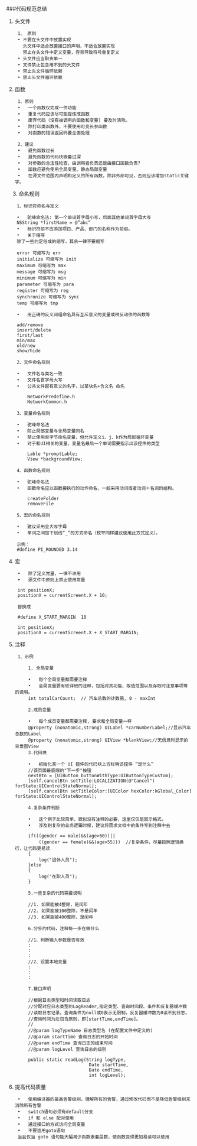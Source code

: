 ###代码规范总结


1. 头文件
	
		1、 原则	
		• 不要在头文件中放置实现
		  头文件中适合放置接口的声明，不适合放置实现
		  禁止在头文件中定义变量，容易导致符号重复定义		• 头文件应当职责单一		• 文件禁止包含用不到的头文件		• 禁止头文件循环依赖		• 禁止头文件循环依赖

2. 函数

		1、原则	
		•	一个函数仅完成一件功能
		•	重复代码应该尽可能提炼成函数		•	废弃代码（没有被调用的函数和变量) 要及时清除。		•	除打印类函数外，不要使用可变长参函数		•	对函数的错误返回码要全面处理
		2、建议		•	避免函数过长		•	避免函数的代码块嵌套过深		•	对参数的合法性检查，由调用者负责还是由接口函数负责?		•	函数应避免使用全局变量、静态局部变量		•	在源文件范围内声明和定义的所有函数，除非外部可见，否则应该增加static关键字。 
3. 命名规则
		
		1、标识符命名与定义
		
		•	驼峰命名法: 第一个单词首字母小写，后面其他单词首字母大写		NSString *firstName = @”abc”		•	标识符前不应添加项目、产品、部门的名称作为前缀。		•	关于缩写		除了一些约定俗成的缩写，其余一律不要缩写
		error 可缩写为 err		initialize 可缩写为 init		maximum 可缩写为 max		message 可缩写为 msg		minimum 可缩写为 min		parameter 可缩写为 para		register 可缩写为 reg		synchronize 可缩写为 sync		temp 可缩写为 tmp
		•	用正确的反义词组命名具有互斥意义的变量或相反动作的函数等
		add/remove 		insert/delete 		first/last 		min/max 		old/new		show/hide
		2、文件命名规则
		•	文件名与类名一致		•	文件名首字母大写		•	公共文件起有意义的名字，以某块名+含义名 命名			NetworkPredefine.h			NetworkCommon.h
		3、变量命名规则

		•	驼峰命名法		•	防止局部变量与全局变量同名		•	禁止使用单字节命名变量，但允许定义i、j、k作为局部循环变量		•	对于和UI相关的变量，变量名最后一个单词需要指示出该控件的类型						Lable *promptLable;			View *backgroundView;

		4、函数命名规则
		
		•	驼峰命名法		•	函数命名应以函数要执行的动作命名，一般采用动词或者动词＋名词的结构。			createFolder			removeFile

		5、宏的命名规则
				
		•	建议采用全大写字母		•	单词之间加下划线“_”的方式命名（枚举同样建议使用此方式定义）。 		示例： 		#define PI_ROUNDED 3.14
4. 宏
	
		•	除了定义常量，一律不许用		•	源文件中原则上禁止使用常量
		int positionX;		positionX = currentScreent.X + 10;		替换成		#define X_START_MARGIN  10		int positionX;		positionX = currentScreent.X + X_START_MARGIN;
5. 注释
	
		1、示例
		
			1. 全局变量
			
			•	每个全局变量都需要注释			•	全局变量要有较详细的注释，包括对其功能、取值范围以及存取时注意事项等的说明。			int totalCarCount;  // 汽车总数的计数器, 0 - maxInt
			
			2.成员变量
			
			•	每个成员变量都需要注释, 要求和全局变量一样
			@property (nonatomic,strong) UILabel *carNumberLabel;//显示汽车总数的Label
			@property (nonatomic,strong) UIView *blankView;//无信息时显示的背景图View
			3.代码块
			
			•	初始化某一个 UI 控件的代码块上方标明该控件 “是什么”
			//该页面最底端的"下一步"按钮
			nextBtn = [UIButton buttonWithType:UIButtonTypeCustom];
			[self.cancelBtn setTitle:LOCALIZATION(@"Cancel") forState:UIControlStateNormal];
			[self.cancelBtn setTitleColor:[UIColor hexColor:kGlobal_Color] forState:UIControlStateNormal];
			
			4.复杂条件判断
			
			•	这个例子比较简单，貌似没有注释的必要，这里仅仅是展示格式。			•	涉及到复杂的业务逻辑时候，建议将需求文档中的条件写到注释中去
			if(((gender == male)&&(age>60))||
				((gender == female)&&(age>55)))  //复杂条件，尽量按照逻辑换行，让代码更易读
			{
				log("退休人员");
			}else
			{
				log("在职人员");
			}
			
			5.一些复杂的代码需要说明
			
			//1. 如果能被4整除，是闰年
			//2. 如果能被100整除，不是闰年
			//3. 如果能被400整除，是闰年
			
			6.分步的代码，注释每一步在做什么
			
			//1、判断输入参数是否有效
			:
			:
			:
			//2、设置本地变量
			:
			:
			:
			
			7.接口声明
			
			//根据日志类型和时间读取日志
			//分配对应日志类型的LogReader,指定类型、查询时间段、条件和反复器缓冲数
			//读取日志记录。查询条件为null或0表示无限制，反复器缓冲数为0读不到日志。
			//查询时间为左包含原则，即[startTime,endTime]。
			//
			//@param logTypeName 日志类型名 (在配置文件中定义的)
			//@param startTime 查询日志的开始时间
			//@param endTime 查询日志的结束时间
			//@param logLevel 查询日志的级别
			
			public static readLog(String logType,
								   Date startTime,
								   Date endTime,
								   int logLevel);
		
			
			
6. 提高代码质量
		
		•	使用编译器的最高告警级别，理解所有的告警，通过修改代码而不是降低告警级别来消除所有告警		•	switch语句必须有default分支		•	if 和 else 配对使用		•	通过接口的方式访问全局变量		•	不要滥用goto语句		当且仅当 goto 语句能大幅减少函数嵌套层数，使函数变得更加易读可以使用


